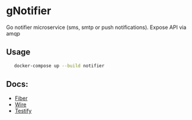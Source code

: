 # gNotifier
Go notifier microservice (sms, smtp or push notifications). Expose API via amqp

## Usage

```bash
   docker-compose up --build notifier
```

## Docs:

- [Fiber](https://gofiber.io/)
- [Wire](https://github.com/google/wire)
- [Testify](https://github.com/stretchr/testify)
